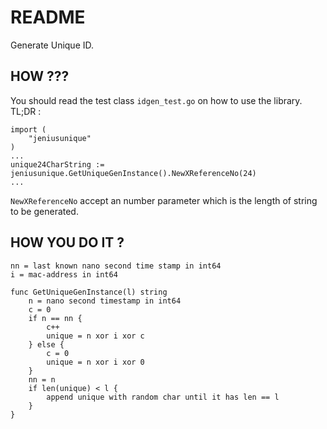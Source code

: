 # README

Generate Unique ID.

## HOW ???

You should read the test class  `idgen_test.go` on how to use the library.
TL;DR :
```
import (
	"jeniusunique"
)
...
unique24CharString := jeniusunique.GetUniqueGenInstance().NewXReferenceNo(24)
...
```
`NewXReferenceNo` accept an number parameter which is the length of string to be generated.

## HOW YOU DO IT ?

```
nn = last known nano second time stamp in int64
i = mac-address in int64

func GetUniqueGenInstance(l) string
    n = nano second timestamp in int64
    c = 0
    if n == nn {
        c++
        unique = n xor i xor c
    } else {
        c = 0
        unique = n xor i xor 0
    }
    nn = n
    if len(unique) < l {
        append unique with random char until it has len == l
    }
}
```